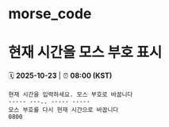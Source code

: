 # morse_code
# 현재 시간을 모스 부호 표시
<!-- MORSE_TIME_START -->
🗓️ **2025-10-23** | ⏰ **08:00 (KST)**

```
현재 시간을 입력하세요. 모스 부호로 바꿉니다
----- ---.. ----- -----
모스 부호를 다시 현재 시간으로 바꿉니다
0800
```
<!-- MORSE_TIME_END -->
